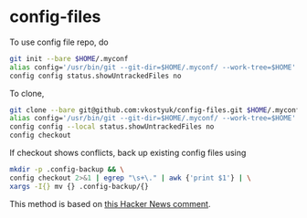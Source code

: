 # config-files

To use config file repo, do

```bash
git init --bare $HOME/.myconf
alias config='/usr/bin/git --git-dir=$HOME/.myconf/ --work-tree=$HOME'
config config status.showUntrackedFiles no
```

To clone, 

```bash
git clone --bare git@github.com:vkostyuk/config-files.git $HOME/.myconf
alias config='/usr/bin/git --git-dir=$HOME/.myconf/ --work-tree=$HOME'
config config --local status.showUntrackedFiles no
config checkout
```

If checkout shows conflicts, back up existing config files using

```bash
mkdir -p .config-backup && \
config checkout 2>&1 | egrep "\s+\." | awk {'print $1'} | \
xargs -I{} mv {} .config-backup/{}
```
This method is based on [this Hacker News comment](https://news.ycombinator.com/item?id=11071754).
